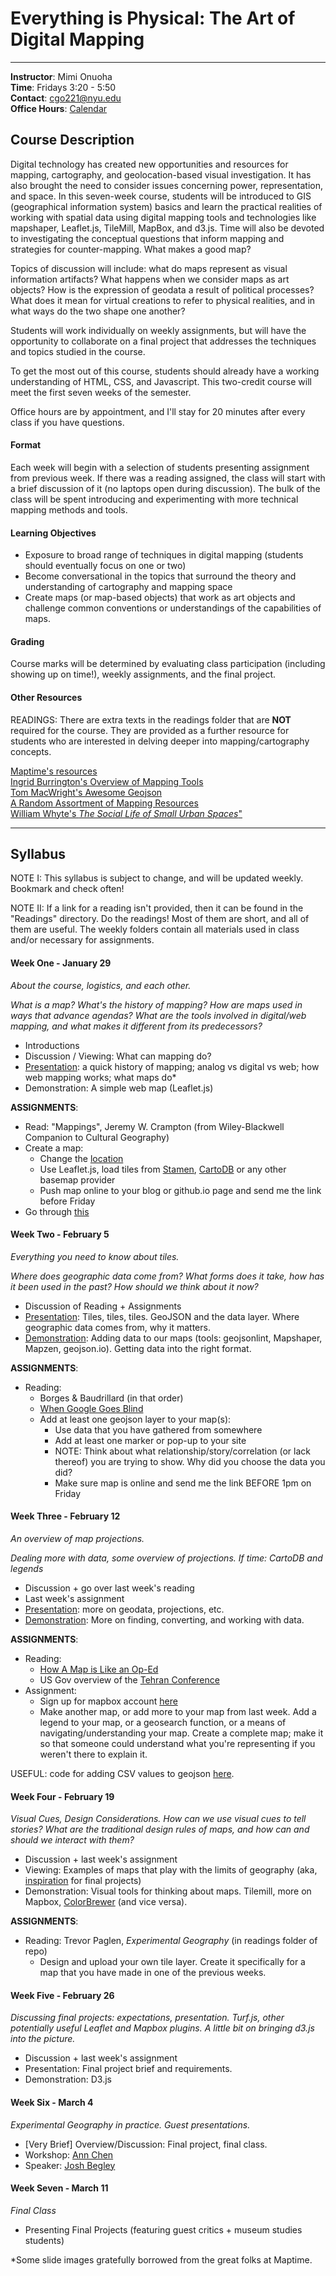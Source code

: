 # Everything is Physical: The Art of Digital Mapping 

---

**Instructor**: Mimi Onuoha  
**Time**: Fridays 3:20 - 5:50 
</br>**Contact**: <cgo221@nyu.edu>
</br>**Office Hours**: [Calendar](https://calendar.google.com/calendar/selfsched?sstoken=UUl0bkJBeEw5QmpTfGRlZmF1bHR8MTVmMGJiY2ZkYjkyNWQ0NGQ1Y2YzODliMDQ0MmRlODU)

## Course Description

Digital technology has created new opportunities and resources for mapping, cartography, and geolocation-based visual investigation. It has also brought the need to consider issues concerning power, representation, and space. In this seven-week course, students will be introduced to GIS (geographical information system) basics and learn the practical realities of working with spatial data using digital mapping tools and technologies like mapshaper, Leaflet.js, TileMill, MapBox, and d3.js. Time will also be devoted to investigating the conceptual questions that inform mapping and strategies for counter-mapping. What makes a good map? 

Topics of discussion will include: what do maps represent as visual information artifacts? What happens when we consider maps as art objects? How is the expression of geodata a result of political processes? What does it mean for virtual creations to refer to physical realities, and in what ways do the two shape one another?
Students will work individually on weekly assignments, but will have the opportunity to collaborate on a final project that addresses the techniques and topics studied in the course. To get the most out of this course, students should already have a working understanding of HTML, CSS, and Javascript. This two-credit course will meet the first seven weeks of the semester.
Office hours are by appointment, and I'll stay for 20 minutes after every class if you have questions. 

#### Format
Each week will begin with a selection of students presenting assignment from previous week. If there was a reading assigned, the class will start with a brief discussion of it (no laptops open during discussion).  The bulk of the class will be spent introducing and experimenting with more technical mapping methods and tools.

#### Learning Objectives 
- Exposure to broad range of techniques in digital mapping (students should eventually focus on one or two)
- Become conversational in the topics that surround the theory and understanding of cartography and mapping space
- Create maps (or map-based objects) that work as art objects and challenge common conventions or understandings of the capabilities of maps.

#### Grading
Course marks will be determined by evaluating class participation (including showing up on time!), weekly assignments, and the final project. 


#### Other Resources
READINGS: There are extra texts in the readings folder that are **NOT** required for the course. They are provided as a further resource for students who are interested in delving deeper into mapping/cartography concepts. 


[Maptime's resources](http://maptime.io/lessons-resources/)
</br>[Ingrid Burrington's Overview of Mapping Tools](http://lifewinning.github.io/maps-cmu/resources/big-picture-tools.html)
</br>[Tom MacWright's Awesome Geojson](https://github.com/tmcw/awesome-geojson/blob/master/README.md)
</br> [A Random Assortment of Mapping Resources](https://docs.google.com/document/d/1YL4ypI32HBrkWCuycAdF3FHK-sGFfS9Zc949dgjMgB4/edit?usp=sharing)   
[William Whyte's *The Social Life of Small Urban Spaces*"](https://vimeo.com/111488563)  



---

## Syllabus 
NOTE I: This syllabus is subject to change, and will be updated weekly. Bookmark and check often!

NOTE II: If a link for a reading isn't provided, then it can be found in the "Readings" directory. Do the readings! Most of them are short, and all of them are useful. The weekly folders contain all materials used in class and/or necessary for assignments. 

#### Week One - January 29
*About the course, logistics, and each other.* 

*What is a map? What's the history of mapping? How are maps used in ways that advance agendas? What are the tools involved in digital/web mapping, and what makes it different from its predecessors?* 

- Introductions
- Discussion / Viewing: What can mapping do?
- [Presentation](http://mimionuoha.github.io/digitalmapping/weekone/#/): a quick history of mapping; analog vs digital vs web; how web mapping works; what maps do* 
- Demonstration: A simple web map (Leaflet.js)**ASSIGNMENTS**:
- Read: "Mappings", Jeremy W. Crampton (from Wiley-Blackwell Companion to Cultural Geography)
- Create a map:
	- Change the [location](http://www.latlong.net/)
	- Use Leaflet.js, load tiles from [Stamen](http://maps.stamen.com/#toner-lite/12/37.7707/-122.3781), [CartoDB](https://cartodb.com/basemaps/) or any other basemap provider 
	- Push map online to your blog or github.io page and send me the link before Friday 
- Go through [this](http://maptime.io/anatomy-of-a-web-map/#0) 
#### Week Two - February 5
*Everything you need to know about tiles.*

*Where does geographic data come from? What forms does it take, how has it been used in the past? How should we think about it now?*


- Discussion of Reading + Assignments
- [Presentation](http://mimionuoha.github.io/digitalmapping/weektwo/#/): Tiles, tiles, tiles. GeoJSON and the data layer. Where geographic data comes from, why it matters.
- [Demonstration](https://www.dropbox.com/sh/yz2gafipzm6c744/AADTBTNQUmbHI4Tby3dtdjOca?dl=0): Adding data to our maps (tools: geojsonlint, Mapshaper, Mapzen, geojson.io). Getting data into the right format. 

**ASSIGNMENTS**:
- Reading: 
	- Borges & Baudrillard (in that order)
	- [When Google Goes Blind](http://www.atlasobscura.com/articles/investigating-censored-spots-on-google-earth) 
	- Add at least one geojson layer to your map(s): 
		- Use data that you have gathered from somewhere 
		- Add at least one marker or pop-up to your site 
		- NOTE: Think about what relationship/story/correlation (or lack thereof) you are trying to show. Why did you choose the data you did? 
		- Make sure map is online and send me the link BEFORE 1pm on Friday
#### Week Three - February 12
*An overview of map projections.*

*Dealing more with data, some overview of projections. If time: CartoDB and legends* 
<!--
*Dealing more with data. What sorts of things shouldn’t be mapped? How do you know if you’re clarifying or obscuring, and what are the uses of both?*-->
- Discussion + go over last week's reading- Last week's assignment
- [Presentation](http://mimionuoha.github.io/digitalmapping/weekthree/#/): more on geodata, projections, etc. - [Demonstration](https://www.dropbox.com/sh/n29t5q3a83z6w14/AABL2j_mux1lZdBOuMGEDdMta?dl=0): More on finding, converting, and working with data. 

**ASSIGNMENTS**:
-  Reading: 
	-  [How A Map is Like an Op-Ed](http://www.citylab.com/tech/2013/04/how-map-op-ed/5143/)
	- US Gov overview of the [Tehran Conference](https://history.state.gov/milestones/1937-1945/tehran-conf)
- Assignment:
	- Sign up for mapbox account [here](https://www.mapbox.com/education)	
	-  Make another map, or add more to your map from last week. Add a legend to your map, or a geosearch function, or a means of navigating/understanding your map. Create a complete map; make it so that someone could understand what you're representing if you weren't there to explain it.  

USEFUL: code for adding CSV values to geojson [here](https://github.com/MimiOnuoha/add-csv-values-to-geojson). 
#### Week Four - February 19*Visual Cues, Design Considerations. How can we use visual cues to tell stories? What are the traditional design rules of maps, and how can and should we interact with them?* 
- Discussion + last week's assignment- Viewing: Examples of maps that play with the limits of geography (aka, [inspiration](https://gist.github.com/lifewinning/b3603b1378b5fe560070) for final projects)
- Demonstration: Visual tools for thinking about maps. Tilemill, more on Mapbox, [ColorBrewer](http://colorbrewer2.org/)(and vice versa). 

**ASSIGNMENTS**:
- Reading: Trevor Paglen, *Experimental Geography* (in readings folder of repo)
	- Design and upload your own tile layer. Create it specifically for a map that you have made in one of the previous weeks. 
	 

#### Week Five - February 26
*Discussing final projects: expectations, presentation. Turf.js, other potentially useful Leaflet and Mapbox plugins. A little bit on bringing d3.js into the picture.*- Discussion + last week's assignment- Presentation: Final project brief and requirements.- Demonstration: D3.js 

#### Week Six - March 4*Experimental Geography in practice. Guest presentations.* 
- [Very Brief] Overview/Discussion: Final project, final class.- Workshop: [Ann Chen](http://annhchen.com/whereabouts)- Speaker: [Josh Begley](https://joshbegley.com/)
#### Week Seven - March 11*Final Class* 
- Presenting Final Projects (featuring guest critics + museum studies students)
*Some slide images gratefully borrowed from the great folks at Maptime. 